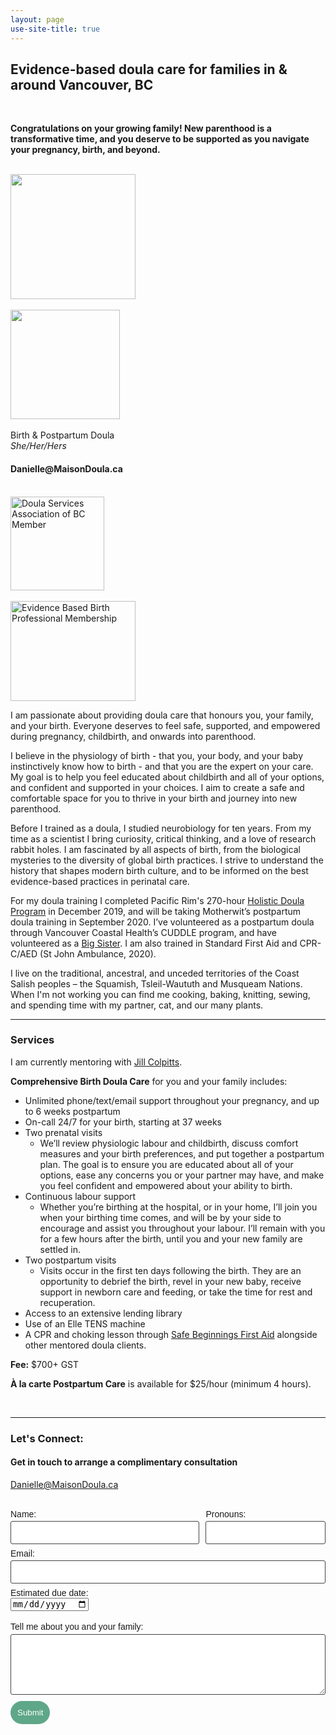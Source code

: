 ```yaml
---
layout: page
use-site-title: true
---
```

<div class="text-center">
  <h2>Evidence-based doula care for families in & around Vancouver, BC</h2><br>
  <p><b>Congratulations on your growing family! New parenthood is a transformative time, and you deserve to be supported as you navigate your pregnancy, birth, and beyond.</b></p><br>
</div>
<div class="row">
  <div class="col-md-4 col-md-offset-0 col-sm-4 col-sm-offset-0 col-xs-12 col-xs-offset-0 text-center">
    <img src="https://maisondoula.ca/img/face.jpg" width="200">
    <br><br><img src="https://maisondoula.ca/img/MDLogoName.svg" width="175">
    <br><br>Birth & Postpartum Doula
    <br><i>She/Her/Hers</i>
    <h4>Danielle@MaisonDoula.ca</h4>
    <br><a href="https://www.bcdoulas.org/"><img alt="Doula Services Association of BC Member" src="https://maisondoula.ca/img/DSABadge.png" width="150" height="150"></a>
    <br><br><a href="https://evidencebasedbirth.com/"><img alt="Evidence Based Birth Professional Membership" src="https://maisondoula.ca/img/EBBPro.png" width="200" height="160"></a>
  </div>
  <div class="col-md-8 col-md-offset-0 col-sm-8 col-sm-offset-0 col-xs-12 col-xs-offset-0">
    <p>I am passionate about providing doula care that honours you, your family, and your birth. Everyone deserves to feel safe, supported, and empowered during pregnancy, childbirth, and onwards into parenthood.</p> 
    <p>I believe in the physiology of birth - that you, your body, and your baby instinctively know how to birth - and that you are the expert on your care. My goal is to help you feel educated about childbirth and all of your options, and confident and supported in your choices. I aim to create a safe and comfortable space for you to thrive in your birth and journey into new parenthood.</p>
    <p>Before I trained as a doula, I studied neurobiology for ten years. From my time as a scientist I bring curiosity, critical thinking, and a love of research rabbit holes. I am fascinated by all aspects of birth, from the biological mysteries to the diversity of global birth practices. I strive to understand the history that shapes modern birth culture, and to be informed on the best evidence-based practices in perinatal care.</p>
    <p>For my doula training I completed Pacific Rim's 270-hour <a href="https://www.pacificrimcollege.com/faculties-programs/program/holistic-doula-certificate/">Holistic Doula Program</a> in December 2019, and will be taking Motherwit’s postpartum doula training in September 2020. I’ve volunteered as a postpartum doula through Vancouver Coastal Health’s CUDDLE program, and have volunteered as a <a href="https://www.bigsisters.bc.ca/">Big Sister</a>. I am also trained in Standard First Aid and CPR-C/AED (St John Ambulance, 2020).</p>
    <p>I live on the traditional, ancestral, and unceded territories of the Coast Salish peoples – the Squamish, Tsleil-Waututh and Musqueam Nations. When I'm not working you can find me cooking, baking, knitting, sewing, and spending time with my partner, cat, and our many plants.</p>
  </div>
</div>

<hr>

### Services

I am currently mentoring with <a href="https://jillcolpitts.com/doula/">Jill Colpitts</a>.

**Comprehensive Birth Doula Care** for you and your family includes:
* Unlimited phone/text/email support throughout your pregnancy, and up to 6 weeks postpartum
* On-call 24/7 for your birth, starting at 37 weeks 
* Two prenatal visits
  * We’ll review physiologic labour and childbirth, discuss comfort measures and your birth preferences, and put together a postpartum plan. The goal is to ensure you are educated about all of your options, ease any concerns you or your partner may have, and make you feel confident and empowered about your ability to birth.
* Continuous labour support
  * Whether you’re birthing at the hospital, or in your home, I’ll join you when your birthing time comes, and will be by your side to encourage and assist you throughout your labour. I’ll remain with you for a few hours after the birth, until you and your new family are settled in.
* Two postpartum visits
  * Visits occur in the first ten days following the birth. They are an opportunity to debrief the birth, revel in your new baby, receive support in newborn care and feeding, or take the time for rest and recuperation.
* Access to an extensive lending library
* Use of an Elle TENS machine
* A CPR and choking lesson through <a href="https://safebeginnings.ca/">Safe Beginnings First Aid</a>  alongside other mentored doula clients.

**Fee:** $700+ GST

**À la carte Postpartum Care** is available for $25/hour (minimum 4 hours).

<br>
<hr>

### Let's Connect:
#### Get in touch to arrange a complimentary consultation
 
 
Danielle@MaisonDoula.ca

<br>
<form class="wj-contact" action="https://formspree.io/mnqdvndq" method="POST">
    <div class="left">
        <label for="ClientName">Name:</label>
        <input type="text" name="ClientName">
    </div>
    <div class="right">
        <label for="Pronouns">Pronouns:</label>
        <input type="text" name="Pronouns">
    </div>
    <div class="center">
        <label for="Email">Email:</label>
        <input type="email" name="_replyto">
    </div>
    <div class="center">
        <label for="EDD">Estimated due date:</label><br>
        <input type="date" name="EDD"><br><br>
    </div>
    <div class="center">
        <label for="content">Tell me about you and your family:</label>
        <textarea type="text" name="content" rows="5"></textarea>
    </div>
    <input type="hidden" name="_subject" value="New Doula Inquiry">
    <input type="text" name="_gotcha" style="display:none">
    <input type="submit" value="Submit">
</form>

<style>
form.wj-contact input[type="text"], form.wj-contact input[type="email"], form.wj-contact textarea[type="text"] {
    width: 100%;
    vertical-align: middle;
    margin-top: 0.25em;
    margin-bottom: 0.5em;
    padding: 0.75em;
    font-family: "Josefin Sans", sans-serif;
    font-weight: lighter;
    border-style: solid;
    border-color: #444;
    outline-color: #B6468C;
    border-width: 1px;
    border-radius: 3px;
    transition: box-shadow .2s ease;
}

form.wj-contact input[type="submit"] {
    outline: none;
    color: white;
    background-color: #5EA788;
    border-radius: 20px;
    padding: 0.75em;
    margin: 0.25em 0 0 0;
    border: 1px solid transparent;
    height: auto;
}

div.center {
    clear: both;
}

div.right {
    float: right;
    width: 38%;
}

div.left {
    float: left;
    width: 60%;
}

label {
    font-family: "Josefin Sans", sans-serif;
    font-weight: lighter;
}
</style>

